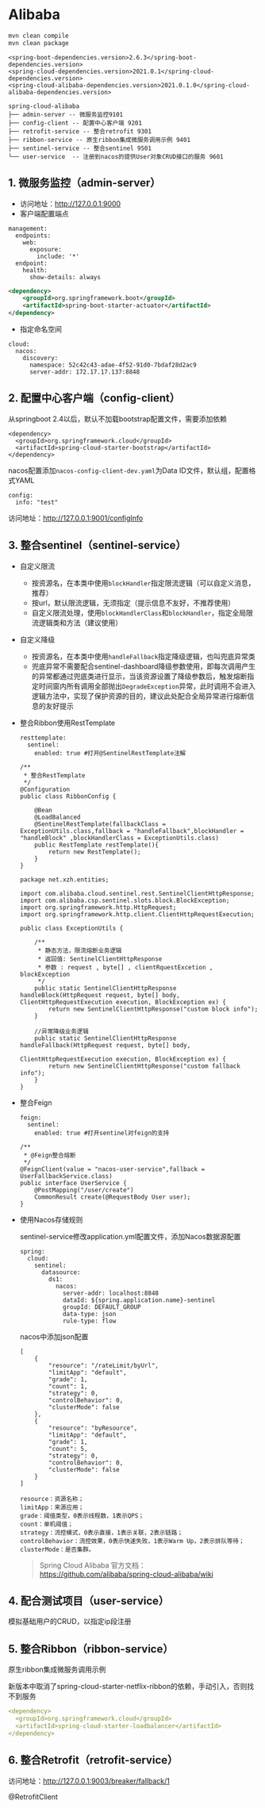 # Alibaba 

```bash
mvn clean compile
mvn clean package
```

```
<spring-boot-dependencies.version>2.6.3</spring-boot-dependencies.version>
<spring-cloud-dependencies.version>2021.0.1</spring-cloud-dependencies.version>
<spring-cloud-alibaba-dependencies.version>2021.0.1.0</spring-cloud-alibaba-dependencies.version>
```

```
spring-cloud-alibaba
├── admin-server -- 微服务监控9101
├── config-client -- 配置中心客户端 9201
├── retrofit-service -- 整合retrofit 9301
├── ribbon-service -- 原生ribbon集成微服务调用示例 9401
├── sentinel-service -- 整合sentinel 9501
└── user-service  -- 注册到nacos的提供User对象CRUD接口的服务 9601
```

## 1. 微服务监控（admin-server）

- 访问地址：http://127.0.0.1:9000
- 客户端配置端点

```
management:
  endpoints:
    web:
      exposure:
        include: '*'
  endpoint:
    health:
      show-details: always
```

```xml
<dependency>
	<groupId>org.springframework.boot</groupId>
	<artifactId>spring-boot-starter-actuator</artifactId>
</dependency>
```

- 指定命名空间
```
cloud:
  nacos:
    discovery:
      namespace: 52c42c43-adae-4f52-91d0-7bdaf28d2ac9 
      server-addr: 172.17.17.137:8848
```

## 2. 配置中心客户端（config-client）

从springboot 2.4以后，默认不加载bootstrap配置文件，需要添加依赖

```
<dependency>
  <groupId>org.springframework.cloud</groupId>
  <artifactId>spring-cloud-starter-bootstrap</artifactId>
</dependency>
```

nacos配置添加`nacos-config-client-dev.yaml`为Data ID文件，默认组，配置格式YAML

```
config:
  info: "test"
```


访问地址：http://127.0.0.1:9001/configInfo

## 3. 整合sentinel（sentinel-service）

- 自定义限流
  - 按资源名，在本类中使用`blockHandler`指定限流逻辑（可以自定义消息，推荐）
  - 按url，默认限流逻辑，无须指定（提示信息不友好，不推荐使用）
  - 自定义限流处理，使用`blockHandlerClass`和`blockHandler`，指定全局限流逻辑类和方法（建议使用）
  
- 自定义降级
  - 按资源名，在本类中使用`handleFallback`指定降级逻辑，也叫兜底异常类
  - 兜底异常不需要配合sentinel-dashboard降级参数使用，即每次调用产生的异常都通过兜底类进行显示，当该资源设置了降级参数后，触发熔断指定时间窗内所有调用全部抛出`DegradeException`异常，此时调用不会进入逻辑方法中，实现了保护资源的目的，建议此处配合全局异常进行熔断信息的友好提示
  
- 整合Ribbon使用RestTemplate

  ```
  resttemplate:
    sentinel:
      enabled: true #打开@SentinelRestTemplate注解
  ```
  ```
  /**
   * 整合RestTemplate
   */
  @Configuration
  public class RibbonConfig {
  
      @Bean
      @LoadBalanced
      @SentinelRestTemplate(fallbackClass = ExceptionUtils.class,fallback = "handleFallback",blockHandler = "handleBlock" ,blockHandlerClass = ExceptionUtils.class)
      public RestTemplate restTemplate(){
          return new RestTemplate();
      }
  }
  ```
  ```
  package net.xzh.entities;
   
  import com.alibaba.cloud.sentinel.rest.SentinelClientHttpResponse;
  import com.alibaba.csp.sentinel.slots.block.BlockException;
  import org.springframework.http.HttpRequest;
  import org.springframework.http.client.ClientHttpRequestExecution;
   
  public class ExceptionUtils {
   
      /**
       * 静态方法，限流熔断业务逻辑
       * 返回值: SentinelClientHttpResponse
       * 参数 : request , byte[] , clientRquestExcetion , blockException
       */
      public static SentinelClientHttpResponse handleBlock(HttpRequest request, byte[] body, ClientHttpRequestExecution execution, BlockException ex) {
          return new SentinelClientHttpResponse("custom block info");
      }
   
      //异常降级业务逻辑
      public static SentinelClientHttpResponse handleFallback(HttpRequest request, byte[] body,
                                                              ClientHttpRequestExecution execution, BlockException ex) {
          return new SentinelClientHttpResponse("custom fallback info");
      }
  }
  ```
  
- 整合Feign

  ```
  feign:
    sentinel:
      enabled: true #打开sentinel对feign的支持
  ```
  ```
  /**
   * @Feign整合熔断
   */
  @FeignClient(value = "nacos-user-service",fallback = UserFallbackService.class)
  public interface UserService {
      @PostMapping("/user/create")
      CommonResult create(@RequestBody User user);
  }
  ```
  
- 使用Nacos存储规则

  sentinel-service修改application.yml配置文件，添加Nacos数据源配置

  ```
  spring:
    cloud:
      sentinel:
        datasource:
          ds1:
            nacos:
              server-addr: localhost:8848
              dataId: ${spring.application.name}-sentinel
              groupId: DEFAULT_GROUP
              data-type: json
              rule-type: flow
  ```

  nacos中添加json配置

  ```
  [
      {
          "resource": "/rateLimit/byUrl",
          "limitApp": "default",
          "grade": 1,
          "count": 1,
          "strategy": 0,
          "controlBehavior": 0,
          "clusterMode": false
      },
      {
          "resource": "byResource",
          "limitApp": "default",
          "grade": 1,
          "count": 5,
          "strategy": 0,
          "controlBehavior": 0,
          "clusterMode": false
      }
  ]
  ```

  ```
  resource：资源名称；
  limitApp：来源应用；
  grade：阈值类型，0表示线程数，1表示QPS；
  count：单机阈值；
  strategy：流控模式，0表示直接，1表示关联，2表示链路；
  controlBehavior：流控效果，0表示快速失败，1表示Warm Up，2表示排队等待；
  clusterMode：是否集群。
  ```

  > Spring Cloud Alibaba 官方文档：https://github.com/alibaba/spring-cloud-alibaba/wiki




## 4. 配合测试项目（user-service）

模拟基础用户的CRUD，以指定ip段注册


## 5. 整合Ribbon（ribbon-service）

原生ribbon集成微服务调用示例

新版本中取消了spring-cloud-starter-netflix-ribbon的依赖，手动引入，否则找不到服务

```yml
<dependency>
  <groupId>org.springframework.cloud</groupId>
  <artifactId>spring-cloud-starter-loadbalancer</artifactId>
</dependency>
```


## 6. 整合Retrofit（retrofit-service）

访问地址：http://127.0.0.1:9003/breaker/fallback/1

@RetrofitClient